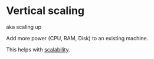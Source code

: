 # Vertical scaling

aka scaling up

Add more power (CPU, RAM, Disk) to an existing machine.

This helps with [scalability](../goals/scalability.md).

